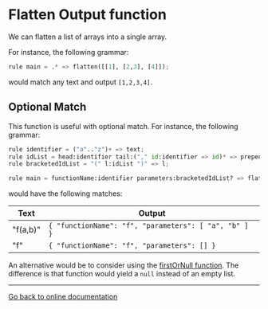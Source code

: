 # Flatten Output function

We can flatten a list of arrays into a single array.

For instance, the following grammar:

```Python
rule main = .* => flatten([[1], [2,3], [4]]);
```

would match any text and output `[1,2,3,4]`.

## Optional Match

This function is useful with optional match.  For instance, the following grammar:

```Python
rule identifier = ("a".."z")+ => text;
rule idList = head:identifier tail:("," id:identifier => id)* => prepend(head, tail);
rule bracketedIdList = "(" l:idList ")" => l;

rule main = functionName:identifier parameters:bracketedIdList? => flatten(output));
```

would have the following matches:

Text|Output
-|-
"f(a,b)"| `{ "functionName": "f", "parameters": [ "a", "b" ] }`
"f"|`{ "functionName": "f", "parameters": [] }`

An alternative would be to consider using the [firstOrNull function](first-or-null.md).  The difference is that function would yield a `null` instead of an empty list.

---
[Go back to online documentation](../../README.md)
